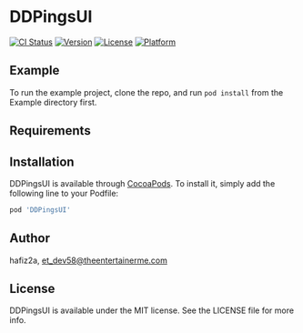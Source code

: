 # DDPingsUI

[![CI Status](https://img.shields.io/travis/hafiz2a/DDPingsUI.svg?style=flat)](https://travis-ci.org/hafiz2a/DDPingsUI)
[![Version](https://img.shields.io/cocoapods/v/DDPingsUI.svg?style=flat)](https://cocoapods.org/pods/DDPingsUI)
[![License](https://img.shields.io/cocoapods/l/DDPingsUI.svg?style=flat)](https://cocoapods.org/pods/DDPingsUI)
[![Platform](https://img.shields.io/cocoapods/p/DDPingsUI.svg?style=flat)](https://cocoapods.org/pods/DDPingsUI)

## Example

To run the example project, clone the repo, and run `pod install` from the Example directory first.

## Requirements

## Installation

DDPingsUI is available through [CocoaPods](https://cocoapods.org). To install
it, simply add the following line to your Podfile:

```ruby
pod 'DDPingsUI'
```

## Author

hafiz2a, et_dev58@theentertainerme.com

## License

DDPingsUI is available under the MIT license. See the LICENSE file for more info.
